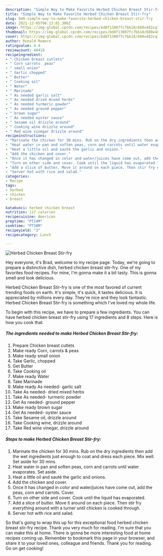 ```yaml
---
description: "Simple Way to Make Favorite Herbed Chicken Breast Stir-fry"
title: "Simple Way to Make Favorite Herbed Chicken Breast Stir-fry"
slug: 840-simple-way-to-make-favorite-herbed-chicken-breast-stir-fry
date: 2021-12-05T06:13:01.306Z
image: https://img-global.cpcdn.com/recipes/bd8f13807fc7bb18/680x482cq70/herbed-chicken-breast-stir-fry-recipe-main-photo.jpg
thumbnail: https://img-global.cpcdn.com/recipes/bd8f13807fc7bb18/680x482cq70/herbed-chicken-breast-stir-fry-recipe-main-photo.jpg
cover: https://img-global.cpcdn.com/recipes/bd8f13807fc7bb18/680x482cq70/herbed-chicken-breast-stir-fry-recipe-main-photo.jpg
author: Ronald Romero
ratingvalue: 4.4
reviewcount: 48418
recipeingredient:
- " Chicken breast cutlets"
- " Corn carrots  peas"
- " small onion"
- " Garlic chopped"
- " Butter"
- " Cooking oil"
- " Water"
- " Marinade"
- " As needed garlic salt"
- " As needed dried mixed herbs"
- " As needed turmeric powder"
- " As needed ground pepper"
- " brown sugar"
- " As needed oyster sauce"
- " Sesame oil drizzle around"
- " Cooking wine drizzle around"
- " Red wine vinegar drizzle around"
recipeinstructions:
- "Marinate the chicken for 30 mins. Rub on the dry ingredients then add the wet ingredients just enough to coat and dress each piece. Mix well. Set aside for 30 mins."
- "Heat water in pan and soften peas, corn and carrots until water evaporates. Set aside."
- "Heat a little oil and sauté the garlic and onions."
- "Add the chicken and cover."
- "Once it has changed in color and water/juices have come out, add the peas, corn amd carrots. Cover."
- "Turn on other side and cover. Cook until the liquid has evaporated."
- "Add a slice of butter. Move it around on each piece. Then stir fry everything around with a turner until chicken is cooked through."
- "Server hot with rice and salad."
categories:
- Recipe
tags:
- herbed
- chicken
- breast

katakunci: herbed chicken breast 
nutrition: 117 calories
recipecuisine: American
preptime: "PT14M"
cooktime: "PT38M"
recipeyield: "3"
recipecategory: Lunch

---
```



![Herbed Chicken Breast Stir-fry](https://img-global.cpcdn.com/recipes/bd8f13807fc7bb18/680x482cq70/herbed-chicken-breast-stir-fry-recipe-main-photo.jpg)

Hey everyone, it's Brad, welcome to my recipe page. Today, we're going to prepare a distinctive dish, herbed chicken breast stir-fry. One of my favorites food recipes. For mine, I'm gonna make it a bit tasty. This is gonna smell and look delicious.

Herbed Chicken Breast Stir-fry is one of the most favored of current trending foods on earth. It's simple, it's quick, it tastes delicious. It is appreciated by millions every day. They're nice and they look fantastic. Herbed Chicken Breast Stir-fry is something which I've loved my whole life.




To begin with this recipe, we have to prepare a few ingredients. You can have herbed chicken breast stir-fry using 17 ingredients and 8 steps. Here is how you cook that.

<!--inarticleads1-->

##### The ingredients needed to make Herbed Chicken Breast Stir-fry:

1. Prepare  Chicken breast cutlets
1. Make ready  Corn, carrots &amp; peas
1. Make ready  small onion
1. Take  Garlic, chopped
1. Get  Butter
1. Take  Cooking oil
1. Make ready  Water
1. Take  Marinade
1. Make ready  As needed- garlic salt
1. Take  As needed- dried mixed herbs
1. Take  As needed- turmeric powder
1. Get  As needed- ground pepper
1. Make ready  brown sugar
1. Get  As needed- oyster sauce
1. Take  Sesame oil, drizzle around
1. Take  Cooking wine, drizzle around
1. Take  Red wine vinegar, drizzle around




<!--inarticleads2-->

##### Steps to make Herbed Chicken Breast Stir-fry:

1. Marinate the chicken for 30 mins. Rub on the dry ingredients then add the wet ingredients just enough to coat and dress each piece. Mix well. Set aside for 30 mins.
1. Heat water in pan and soften peas, corn and carrots until water evaporates. Set aside.
1. Heat a little oil and sauté the garlic and onions.
1. Add the chicken and cover.
1. Once it has changed in color and water/juices have come out, add the peas, corn amd carrots. Cover.
1. Turn on other side and cover. Cook until the liquid has evaporated.
1. Add a slice of butter. Move it around on each piece. Then stir fry everything around with a turner until chicken is cooked through.
1. Server hot with rice and salad.




So that's going to wrap this up for this exceptional food herbed chicken breast stir-fry recipe. Thank you very much for reading. I'm sure that you can make this at home. There is gonna be more interesting food at home recipes coming up. Remember to bookmark this page in your browser, and share it to your loved ones, colleague and friends. Thank you for reading. Go on get cooking!

